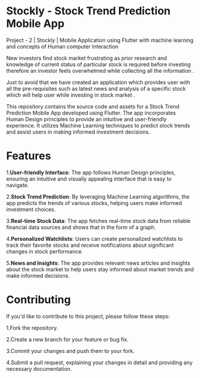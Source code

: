 # Stockly - Stock Trend Prediction Mobile App

Project - 2 | Stockly | Mobile Application using Flutter with machine learning and concepts of Human computer Interaction

New investors find stock market frustrating as prior research and knowledge of current status of particular stock is required before investing therefore an investor feels overwhelmed while collecting all the information .

Just to avoid that we have created an application which provides user with all the pre-requisites such as latest news and  analysis of a specific stock which will help user while investing in stock market .

This repository contains the source code and assets for a Stock Trend Prediction Mobile App developed using Flutter. The app incorporates Human Design principles to provide an intuitive and user-friendly experience. It utilizes Machine Learning techniques to predict stock trends and assist users in making informed investment decisions.

# Features
1.**User-friendly Interface**: The app follows Human Design principles, ensuring an intuitive and visually appealing interface that is easy to navigate.

2.**Stock Trend Prediction**: By leveraging Machine Learning algorithms, the app predicts the trends of various stocks, helping users make informed investment choices.

3.**Real-time Stock Data**: The app fetches real-time stock data from reliable financial data sources and shows that in the form of a graph.

4.**Personalized Watchlists**: Users can create personalized watchlists to track their favorite stocks and receive notifications about significant changes in stock performance.

5.**News and Insights**: The app provides relevant news articles and insights about the stock market to help users stay informed about market trends and make informed decisions.

# Contributing
If you'd like to contribute to this project, please follow these steps:

1.Fork the repository.

2.Create a new branch for your feature or bug fix.

3.Commit your changes and push them to your fork.

4.Submit a pull request, explaining your changes in detail and providing any necessary documentation.
